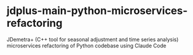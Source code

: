 # jdplus-main-python-microservices-refactoring
JDemetra+ (C++ tool for seasonal adjustment and time series analysis) microservices refactoring of Python codebase using Claude Code
